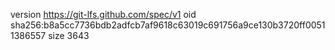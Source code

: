 version https://git-lfs.github.com/spec/v1
oid sha256:b8a5cc7736bdb2adfcb7af9618c63019c691756a9ce130b3720ff00511386557
size 3643
